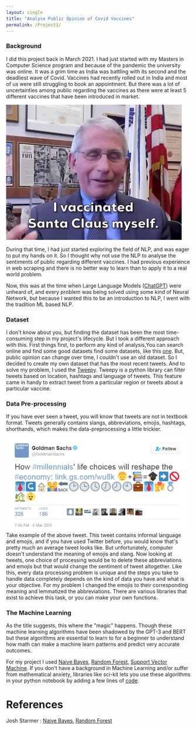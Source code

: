 ```yaml
---
layout: single
title: "Analyse Public Opinion of Covid Vaccines"
permalink: /Project1/
---
```


### Background

I did this project back in March 2021. I had just started with my Masters in Computer Science program and because of the
pandemic the university was online. It was a grim time as India was battling with its second and the deadliest wave of Covid.
Vaccines had recently rolled out in India and most of us were still struggling to book an appointment. But there was a 
lot of uncertainties among public regarding the vaccines as there were at least 5 different vaccines that have 
been introduced in market.

![](../media/giphy.gif)


During that time, I had just started exploring the field of NLP, and was eager to put my hands on it. So I thought why 
not use the NLP to analyse the sentiments of public regarding different vaccines. I had previous experience in web scraping 
and there is no better way to learn than to apply it to a real world problem.

Now, this was at the time when Large Language Models ([ChatGPT](https://chat.openai.com)) were unheard of, and every problem was being solved using some
kind of Neural Network, but because I wanted this to be an introduction to NLP, I went with the tradition ML based NLP.

### Dataset

I don't know about you, but finding the dataset has been the most time-consuming step in my project's lifecycle. But I took a different approach with this.
First things first, to perform any kind of analysis,You can search online and find some good datasets
find some datasets, like this [one](https://www.kaggle.com/datasets/gpreda/all-covid19-vaccines-tweets).
But, public opinion can change over time, I couldn't use an old dataset. So I decided to create my own dataset that has the most recent tweets.
And to solve my problem, I used the [Tweepy](https://www.tweepy.org). Tweepy is a python library can filter tweets based on location, hashtags and language of tweets. This 
feature came in handy to extract tweet from a particular region or tweets about a particular vaccine.

### Data Pre-processing

If you have ever seen a tweet, you will know that tweets are not in textbook format. Tweets generally contains slangs, abbreviations,
emojis, hashtags, shorthands, which makes the data-preprocessing a little trickier.

![WTF Tweet!](../media/GSTweet.png)
Take example of the above tweet. This tweet contains informal language and emojis, and if you have used Twitter before, you would
know that's pretty much an average tweet looks like. But unfortunately, computer doesn't understand the meaning of emojis and slang.
Now looking at tweets, one choice of processing would be to delete these abbreviations and emojis but that would change the sentiment of tweet altogether.
Like this, every data processing problem is unique and the steps you take to handle data completely depends on the kind of data you have and what is your objective.
For my problem I changed the emojis to their corresponding meaning and lemmatized the abbreviations. There are various libraries that exist to 
achieve this task, or you can make your own functions. 

### The Machine Learning

As the title suggests, this where the "magic" happens. Though these machine learning algorithms have been 
shadowed by the GPT-3 and BERT but these algorithms are essential to learn to for a beginner to understand how
math can make a machine learn patterns and predict very accurate outcomes.

For my project I used [Naive Bayes](https://www.youtube.com/watch?v=O2L2Uv9pdDA), [Random Forest](https://www.youtube.com/watch?v=J4Wdy0Wc_xQ),
[Support Vector Machine](https://www.youtube.com/watch?v=efR1C6CvhmE). If you don't have a background in Machine Learning 
and/or suffer from mathematical anxiety, libraries like sci-kit lets you use these algorithms in your python notebook 
by adding a few lines of [code](https://scikit-learn.org/stable/supervised_learning.html).

<!---
#### Bias and Variance

In machine learning, we often train models to make predictions or decisions based on data. Bias and variance are two 
important concepts that help us understand how well our model performs.

Bias refers to the error that occurs due to the simplifying assumptions made by the model. 
A model with high bias tends to be too simple, making strong assumptions that may not be realistic. For example, if we 
have a linear regression model to predict housing prices but the model assumes that the relationship between 
the features and the price is always a straight line, it might struggle to capture more complex patterns, leading to high bias.

Variance, on the other hand, refers to the amount that the predictions of a model vary for different training sets. 
It measures the model's sensitivity to the specific data points it's trained on. A model with high variance is overly 
complex and can "overfit" the training data. This leads to poor performance when the model encounters new, unseen data.
To achieve good predictive performance, we aim to strike a balance between bias and variance. 
This is known as the bias-variance tradeoff.
We want our model to have enough complexity to capture the underlying patterns in the data (low bias) while avoiding
over-fitting and maintaining generalizability (low variance).
Understanding bias and variance allows us to diagnose and address issues with our models.
--->
# References

Josh Starmer : [Naive Bayes](https://www.youtube.com/watch?v=O2L2Uv9pdDA), [Random Forest](https://www.youtube.com/watch?v=J4Wdy0Wc_xQ)